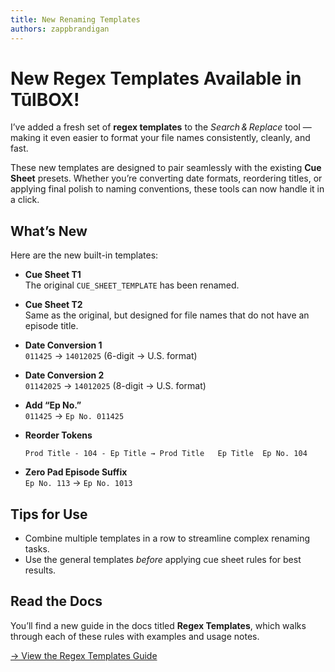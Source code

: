 ```yaml
---
title: New Renaming Templates
authors: zappbrandigan
---
```


# New Regex Templates Available in TūlBOX!

I’ve added a fresh set of **regex templates** to the *Search & Replace* tool — making it even easier to format your file names consistently, cleanly, and fast.

These new templates are designed to pair seamlessly with the existing **Cue Sheet** presets. Whether you’re converting date formats, reordering titles, or applying final polish to naming conventions, these tools can now handle it in a click.

<!-- truncate -->

## What’s New

Here are the new built-in templates:

* **Cue Sheet T1**  
  The original `CUE_SHEET_TEMPLATE` has been renamed.

* **Cue Sheet T2**  
  Same as the original, but designed for file names that do not have an episode title.

* **Date Conversion 1**  
  `011425` → `14012025` (6-digit → U.S. format)

* **Date Conversion 2**  
  `01142025` → `14012025` (8-digit → U.S. format)

* **Add “Ep No.”**  
  `011425` → `Ep No. 011425`

* **Reorder Tokens**  
  ```
  Prod Title - 104 - Ep Title → Prod Title   Ep Title  Ep No. 104
  ```

* **Zero Pad Episode Suffix**  
  `Ep No. 113` → `Ep No. 1013`

## Tips for Use

* Combine multiple templates in a row to streamline complex renaming tasks.
* Use the general templates *before* applying cue sheet rules for best results.

## Read the Docs

You’ll find a new guide in the docs titled **Regex Templates**, which walks through each of these rules with examples and usage notes.

[→ View the Regex Templates Guide](/pdf-manager/templates)
